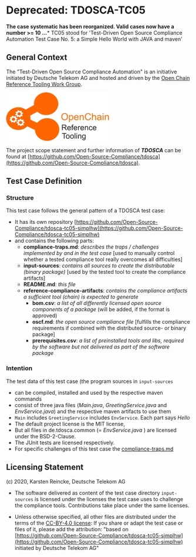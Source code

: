 
# Deprecated: TDOSCA-TC05
**The case systematic has been reorganized. Valid cases now have a number >= 10 ...***
TC05 stood for 'Test-Driven Open Source Compliance Automation Test Case No. 5: a Simple Hello World with JAVA and maven'

## General Context
The "Test-Driven Open Source Compliance Automation" is an initiative initiated by Deutsche Telekom AG and hosted and driven by the [Open Chain Reference Tooling Work Group](http://oss-compliance-tooling.org/).

![openchain-reference-tooling-work-group-logo.png](img/logo.png)

The project scope statement and further information of ***TDOSCA*** can be found at [https://github.com/Open-Source-Compliance/tdosca](https://github.com/Open-Source-Compliance/tdosca).

## Test Case Definition

### Structure

This test case follows the general pattern of a TDOSCA test case:
* It has its own repository [https://github.com/Open-Source-Compliance/tdosca-tc05-simplhw](https://github.com/Open-Source-Compliance/tdosca-tc05-simplhw)
* and contains the following parts:
  - **compliance-traps.md**: *describes the traps / challenges implemented by and in the test case* [used to manually control whether a tested compliance tool really overcomes all difficulties]
  - **input-sources**: *contains all sources to create the distributable (binary package)* [used by the tested tool to create the compliance artifacts]
  - **README.md**: *this file*
  - **reference-compliance-artifacts**: *contains the compliance artifacts a sufficient tool (chain) is expected to generate*
    - **bom.csv**: *a list of all differently licensed open source components of a package* (will be added, if the format is approved)
    - **oscf.md**: *the open source compliance file* [fulfills the compliance requirements if combined with the distributed source- or binary package]
    - **prerequisites.csv**: *a list of preinstalled tools and libs, required by the software but not delivered as part of the software package*

### Intention

The test data of this test case (the program sources in ``input-sources``

* can be compiled, installed and used by the respective maven commands
* consist of three java files (*Main.java*, *GreetingService.java* and *EnvService.java*) and the respective maven artifacts to use them
* ``Main`` includes ``GreetingService`` includes ``EnvService``. Each part says *Hello*
* The default project license is the MIT license, 
* But all files in de.tdosca.common (= *EnvService.java* ) are licensed under the BSD-2-Clause.
* The JUnit tests are licensed respectively.
* For specific challenges of this test case the [compliance-traps.md](compliance-traps.md)


## Licensing Statement

(c) 2020, Karsten Reincke, Deutsche Telekom AG

* The software delivered as content of the test case directory ``input-sources`` is licensed under the licenses the test case uses to challenge the compliance tools. Contributions take place under the same licenses.

* Unless otherwise specified, all other files are distributed under the terms of the [CC-BY-4.0 license](https://creativecommons.org/licenses/by/4.0/): If you share or adapt the test case or files of it, please add the attribution: "based on [https://github.com/Open-Source-Compliance/tdosca-tc05-simplhw](https://github.com/Open-Source-Compliance/tdosca-tc05-simplhw) initiated by Deutsche Telekom AG"
